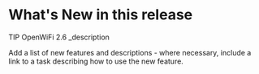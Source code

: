 # What's New in this release

TIP OpenWiFi 2.6 _description

Add a list of new features and descriptions - where necessary, include a link to a task describing how to use the new feature.
